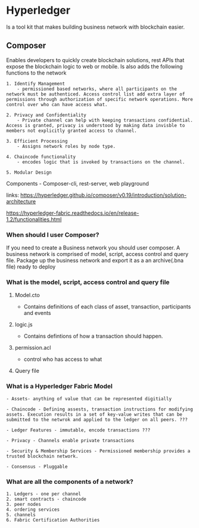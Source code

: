 # Hyperledger

Is a tool kit that makes building business network with blockchain easier. 

## Composer

Enables developers to quickly create blockchain solutions, rest APIs that expose the blockchain logic to web or mobile. Is also adds the following functions to the network

    1. Identify Management
        - permissioned based networks, where all participants on the network must be authenticed. Access control list add extra layer of permissions through authorization of specific network operations. More control over who can have access what.

    2. Privacy and Confidentiality
        - Private channel can help with keeping transactions confidential.  Access is granted, privacy is understood by making data invisble to members not explicitly granted access to channel.

    3. Efficient Processing
        - Assigns network roles by node type. 

    4. Chaincode functionality
        - encodes logic that is invoked by transactions on the channel.

    5. Modular Design


Components - Composer-cli, rest-server, web playground

links: https://hyperledger.github.io/composer/v0.19/introduction/solution-architecture

https://hyperledger-fabric.readthedocs.io/en/release-1.2/functionalities.html


### When should I user Composer?

If you need to create a Business network you should user composer.  A business network is comprised of model, script, access control and query file.  Package up the business network and export it as a an archive(.bna file) ready to deploy

### What is the model, script, access control and query file

1. Model.cto
    - Contains definitions of each class of asset, transaction, participants and events

2. logic.js
    - Contains defintions of how a transaction should happen.

3. permission.acl
    - control who has access to what

4. Query file


### What is a Hyperledger Fabric Model

    - Assets- anything of value that can be represented digitially

    - Chaincode - Defining assests, transaction instructions for modifying assets. Execution results in a set of key-value writes that can be submitted to the netwrok and applied to the ledger on all peers. ??? 

    - Ledger Features - immutable, encode transactions ???

    - Privacy - Channels enable private transactions

    - Security & Membership Services - Permissioned membership provides a trusted blockchain network.

    - Consensus - Pluggable

### What are all the components of a network?

    1. Ledgers - one per channel
    2. smart contracts - chaincode
    3. peer nodes
    4. ordering services
    5. channels
    6. Fabric Certification Authorities

    


